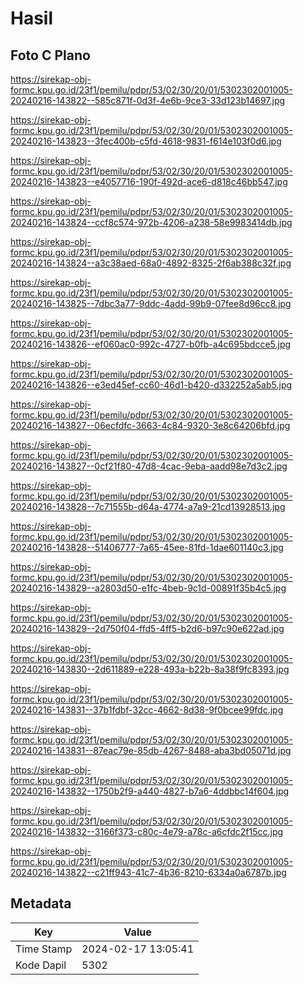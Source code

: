 # Hasil

## Foto C Plano

https://sirekap-obj-formc.kpu.go.id/23f1/pemilu/pdpr/53/02/30/20/01/5302302001005-20240216-143822--585c871f-0d3f-4e6b-9ce3-33d123b14697.jpg

https://sirekap-obj-formc.kpu.go.id/23f1/pemilu/pdpr/53/02/30/20/01/5302302001005-20240216-143823--3fec400b-c5fd-4618-9831-f614e103f0d6.jpg

https://sirekap-obj-formc.kpu.go.id/23f1/pemilu/pdpr/53/02/30/20/01/5302302001005-20240216-143823--e4057716-190f-492d-ace6-d818c46bb547.jpg

https://sirekap-obj-formc.kpu.go.id/23f1/pemilu/pdpr/53/02/30/20/01/5302302001005-20240216-143824--ccf8c574-972b-4206-a238-58e9983414db.jpg

https://sirekap-obj-formc.kpu.go.id/23f1/pemilu/pdpr/53/02/30/20/01/5302302001005-20240216-143824--a3c38aed-68a0-4892-8325-2f6ab388c32f.jpg

https://sirekap-obj-formc.kpu.go.id/23f1/pemilu/pdpr/53/02/30/20/01/5302302001005-20240216-143825--7dbc3a77-9ddc-4add-99b9-07fee8d96cc8.jpg

https://sirekap-obj-formc.kpu.go.id/23f1/pemilu/pdpr/53/02/30/20/01/5302302001005-20240216-143826--ef060ac0-992c-4727-b0fb-a4c695bdcce5.jpg

https://sirekap-obj-formc.kpu.go.id/23f1/pemilu/pdpr/53/02/30/20/01/5302302001005-20240216-143826--e3ed45ef-cc60-46d1-b420-d332252a5ab5.jpg

https://sirekap-obj-formc.kpu.go.id/23f1/pemilu/pdpr/53/02/30/20/01/5302302001005-20240216-143827--06ecfdfc-3663-4c84-9320-3e8c64206bfd.jpg

https://sirekap-obj-formc.kpu.go.id/23f1/pemilu/pdpr/53/02/30/20/01/5302302001005-20240216-143827--0cf21f80-47d8-4cac-9eba-aadd98e7d3c2.jpg

https://sirekap-obj-formc.kpu.go.id/23f1/pemilu/pdpr/53/02/30/20/01/5302302001005-20240216-143828--7c71555b-d64a-4774-a7a9-21cd13928513.jpg

https://sirekap-obj-formc.kpu.go.id/23f1/pemilu/pdpr/53/02/30/20/01/5302302001005-20240216-143828--51406777-7a65-45ee-81fd-1dae601140c3.jpg

https://sirekap-obj-formc.kpu.go.id/23f1/pemilu/pdpr/53/02/30/20/01/5302302001005-20240216-143829--a2803d50-e1fc-4beb-9c1d-00891f35b4c5.jpg

https://sirekap-obj-formc.kpu.go.id/23f1/pemilu/pdpr/53/02/30/20/01/5302302001005-20240216-143829--2d750f04-ffd5-4ff5-b2d6-b97c90e622ad.jpg

https://sirekap-obj-formc.kpu.go.id/23f1/pemilu/pdpr/53/02/30/20/01/5302302001005-20240216-143830--2d611889-e228-493a-b22b-8a38f9fc8393.jpg

https://sirekap-obj-formc.kpu.go.id/23f1/pemilu/pdpr/53/02/30/20/01/5302302001005-20240216-143831--37b1fdbf-32cc-4662-8d38-9f0bcee99fdc.jpg

https://sirekap-obj-formc.kpu.go.id/23f1/pemilu/pdpr/53/02/30/20/01/5302302001005-20240216-143831--87eac79e-85db-4267-8488-aba3bd05071d.jpg

https://sirekap-obj-formc.kpu.go.id/23f1/pemilu/pdpr/53/02/30/20/01/5302302001005-20240216-143832--1750b2f9-a440-4827-b7a6-4ddbbc14f604.jpg

https://sirekap-obj-formc.kpu.go.id/23f1/pemilu/pdpr/53/02/30/20/01/5302302001005-20240216-143832--3166f373-c80c-4e79-a78c-a6cfdc2f15cc.jpg

https://sirekap-obj-formc.kpu.go.id/23f1/pemilu/pdpr/53/02/30/20/01/5302302001005-20240216-143822--c21ff943-41c7-4b36-8210-6334a0a6787b.jpg


## Metadata

| Key        | Value               |
| ---------- | ------------------- |
| Time Stamp | 2024-02-17 13:05:41 |
| Kode Dapil | 5302                |



